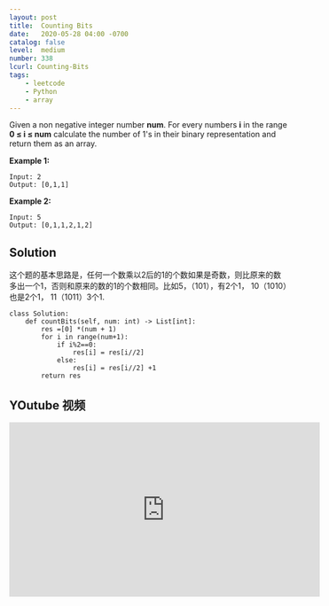 ```yaml
---
layout: post
title:  Counting Bits
date:   2020-05-28 04:00 -0700
catalog: false
level:  medium
number: 338
lcurl: Counting-Bits
tags:
    - leetcode
    - Python
    - array
---
```

Given a non negative integer number **num**. For every numbers **i** in the range **0 ≤ i ≤ num** calculate the number of 1's in their binary representation and return them as an array.

**Example 1:**

```
Input: 2
Output: [0,1,1]
```

**Example 2:**

```
Input: 5
Output: [0,1,1,2,1,2]
```


## Solution
这个题的基本思路是，任何一个数乘以2后的1的个数如果是奇数，则比原来的数多出一个1，否则和原来的数的1的个数相同。比如5，（101），有2个1， 10（1010）也是2个1， 11（1011）3个1.


```
class Solution:
    def countBits(self, num: int) -> List[int]:
        res =[0] *(num + 1)
        for i in range(num+1):
            if i%2==0:
                res[i] = res[i//2]
            else:
                res[i] = res[i//2] +1
        return res
```


## YOutube 视频

<iframe width="560" height="315" src="https://www.youtube.com/embed/OfIyDdepVL0" frameborder="0" allow="accelerometer; autoplay; encrypted-media; gyroscope; picture-in-picture" allowfullscreen></iframe>

